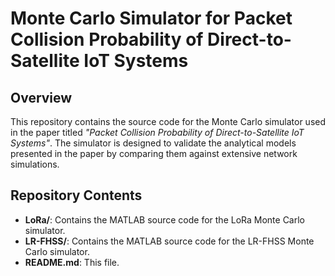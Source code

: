 # Monte Carlo Simulator for Packet Collision Probability of Direct-to-Satellite IoT Systems

## Overview

This repository contains the source code for the Monte Carlo simulator used in the paper titled *"Packet Collision Probability of Direct-to-Satellite IoT Systems"*. The simulator is designed to validate the analytical models presented in the paper by comparing them against extensive network simulations.

## Repository Contents

- **LoRa/**: Contains the MATLAB source code for the LoRa Monte Carlo simulator.
- **LR-FHSS/**: Contains the MATLAB source code for the LR-FHSS Monte Carlo simulator.
- **README.md**: This file.
